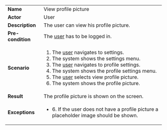 <table>
    <tr>
        <td>
            <strong>Name</strong>
        </td>
        <td>
            View profile picture
        </td>
    </tr>
    <tr>
        <td>
            <strong>Actor</strong>
        </td>
        <td>
            User
        </td>
    </tr>
    <tr>
        <td>
            <strong>Description</strong>            
        </td>
        <td>
            The user can view his profile picture.
        </td>
    </tr>
    <tr>
        <td>
            <strong>Pre-condition</strong>
        </td>
        <td>
            The <a href="../user.md">user</a> has to be logged in.
        </td>
    </tr>
    <tr>
        <td>
            <strong>Scenario</strong>
        </td>
        <td>
            <ol>
                <li>
                    The <a href="../user.md">user</a> navigates to settings.
                </li>
                <li>
                    The system shows the settings menu.
                </li>
                <li>
                    The <a href="../user.md">user</a> navigates to profile settings.
                </li>
                <li>
                    The system shows the profile settings menu.
                </li>
                <li>
                    The <a href="../user.md">user</a> selects view profile picture.
                </li>
                <li>
                    The system shows the profile picture.
                </li>
            </ol>
        </td>
    </tr>
    <tr>
        <td>
            <strong>Result</strong>
        </td>
        <td>
            The profile picture is shown on the screen.
        </td>
    </tr>
    <tr>
        <td>
            <strong>Exceptions</strong>
        </td>
        <td>
            <ul>
                <li>
                    6. If the user does not have a profile picture a placeholder image should be shown.
                </li>
            </ul>
        </td>
    </tr>      
</table>
